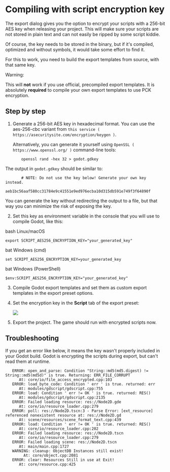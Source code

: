 

# Compiling with script encryption key


The export dialog gives you the option to encrypt your scripts with a 256-bit
AES key when releasing your project. This will make sure your scripts are not
stored in plain text and can not easily be ripped by some script kiddie.

Of course, the key needs to be stored in the binary, but if it's compiled,
optimized and without symbols, it would take some effort to find it.

For this to work, you need to build the export templates from source,
with that same key.

Warning:

This will **not** work if you use official, precompiled export templates.
It is absolutely **required** to compile your own export templates to use
PCK encryption.

## Step by step

1. Generate a 256-bit AES key in hexadecimal format. You can use the aes-256-cbc variant from
   `this service ( https://asecuritysite.com/encryption/keygen )`.

   Alternatively, you can generate it yourself using
   `OpenSSL ( https://www.openssl.org/ )` command-line tools:

```
       openssl rand -hex 32 > godot.gdkey
```

   The output in `godot.gdkey` should be similar to:

```
       # NOTE: Do not use the key below! Generate your own key instead.
       aeb1bc56aaf580cc31784e9c41551e9ed976ecba10d315db591e749f3f64890f
```

   You can generate the key without redirecting the output to a file, but
   that way you can minimize the risk of exposing the key.

2. Set this key as environment variable in the console that you will use to
   compile Godot, like this:


bash Linux/macOS

``` export SCRIPT_AES256_ENCRYPTION_KEY="your_generated_key" ```

bat Windows (cmd)

``` set SCRIPT_AES256_ENCRYPTION_KEY=your_generated_key ```

bat Windows (PowerShell)

``` $env:SCRIPT_AES256_ENCRYPTION_KEY="your_generated_key" ```

3. Compile Godot export templates and set them as custom export templates
   in the export preset options.

4. Set the encryption key in the **Script** tab of the export preset:

   ![](img/script_encryption_key.png)

5. Export the project. The game should run with encrypted scripts now.

## Troubleshooting

If you get an error like below, it means the key wasn't properly included in
your Godot build. Godot is encrypting the scripts during export, but can't read
them at runtime.

```
   ERROR: open_and_parse: Condition "String::md5(md5.digest) != String::md5(md5d)" is true. Returning: ERR_FILE_CORRUPT
      At: core/io/file_access_encrypted.cpp:103
   ERROR: load_byte_code: Condition ' err ' is true. returned: err
      At: modules/gdscript/gdscript.cpp:755
   ERROR: load: Condition ' err != OK ' is true. returned: RES()
      At: modules/gdscript/gdscript.cpp:2135
   ERROR: Failed loading resource: res://Node2D.gde
      At: core/io/resource_loader.cpp:279
   ERROR: poll: res://Node2D.tscn:3 - Parse Error: [ext_resource] referenced nonexistent resource at: res://Node2D.gd
      At: scene/resources/scene_format_text.cpp:439
   ERROR: load: Condition ' err != OK ' is true. returned: RES()
      At: core/io/resource_loader.cpp:202
   ERROR: Failed loading resource: res://Node2D.tscn
      At: core/io/resource_loader.cpp:279
   ERROR: Failed loading scene: res://Node2D.tscn
      At: main/main.cpp:1727
   WARNING: cleanup: ObjectDB Instances still exist!
        At: core/object.cpp:2081
   ERROR: clear: Resources Still in use at Exit!
      At: core/resource.cpp:425
```